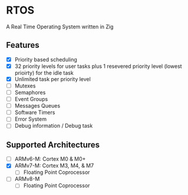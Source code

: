 # RTOS

A Real Time Operating System written in Zig

## Features

- [X] Priority based scheduling
- [X] 32 priority levels for user tasks plus 1 resevered priority level (lowest prioirty) for the idle task
- [X] Unlimited task per priority level
- [ ] Mutexes
- [ ] Semaphores
- [ ] Event Groups
- [ ] Messages Queues
- [ ] Software Timers
- [ ] Error System
- [ ] Debug information / Debug task

## Supported Architectures

- [ ] ARMv6-M: Cortex M0 & M0+
- [X] ARMv7-M: Cortex M3, M4, & M7
  - [ ] Floating Point Coprocessor
- [ ] ARMv8-M
  - [ ] Floating Point Coprocessor
